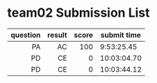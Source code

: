 # team02 Submission List
question | result | score | submit time
----:|----:|-----:|-----
PA | AC | 100 |  9:53:25.45 
PD | CE | 0 | 10:03:04.70 
PD | CE | 0 | 10:03:44.12 

